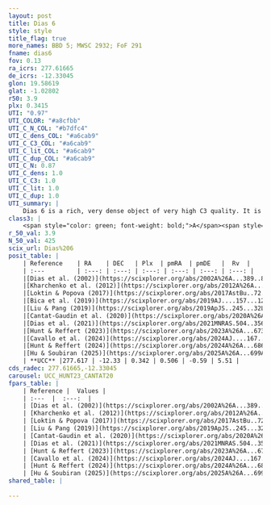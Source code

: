 ```yaml
---
layout: post
title: Dias 6
style: style
title_flag: true
more_names: BBD 5; MWSC 2932; FoF 291
fname: dias6
fov: 0.13
ra_icrs: 277.61665
de_icrs: -12.33045
glon: 19.58619
glat: -1.02802
r50: 3.9
plx: 0.3415
UTI: "0.97"
UTI_COLOR: "#a8cfbb"
UTI_C_N_COL: "#b7dfc4"
UTI_C_dens_COL: "#a6cab9"
UTI_C_C3_COL: "#a6cab9"
UTI_C_lit_COL: "#a6cab9"
UTI_C_dup_COL: "#a6cab9"
UTI_C_N: 0.87
UTI_C_dens: 1.0
UTI_C_C3: 1.0
UTI_C_lit: 1.0
UTI_C_dup: 1.0
UTI_summary: |
    Dias 6 is a rich, very dense object of very high C3 quality. It is very well-studied in the literature.
class3: |
    <span style="color: green; font-weight: bold;">A</span><span style="color: green; font-weight: bold;">A</span>
r_50_val: 3.9
N_50_val: 425
scix_url: Dias%206
posit_table: |
    | Reference    | RA    | DEC   | Plx  | pmRA  | pmDE   |  Rv  |
    | :---         | :---: | :---: | :---: | :---: | :---: | :---: |
    |[Dias et al. (2002)](https://scixplorer.org/abs/2002A%26A...389..871D) | 277.625 | -12.316 | -- | -1.04 | -1.65 | -- |
    |[Kharchenko et al. (2012)](https://scixplorer.org/abs/2012A%26A...543A.156K) | 277.635 | -12.305 | -- | 0.0 | -3.18 | -- |
    |[Loktin & Popova (2017)](https://scixplorer.org/abs/2017AstBu..72..257L) | 277.62 | -12.316 | -- | -1.115 | -2.737 | -- |
    |[Bica et al. (2019)](https://scixplorer.org/abs/2019AJ....157...12B) | 277.616 | -12.316 | -- | -- | -- | -- |
    |[Liu & Pang (2019)](https://scixplorer.org/abs/2019ApJS..245...32L) | 277.617 | -12.332 | 0.334 | 0.462 | -0.605 | -- |
    |[Cantat-Gaudin et al. (2020)](https://scixplorer.org/abs/2020A%26A...640A...1C) | 277.617 | -12.33 | 0.331 | 0.482 | -0.591 | -- |
    |[Dias et al. (2021)](https://scixplorer.org/abs/2021MNRAS.504..356D) | 277.621 | -12.333 | 0.334 | 0.474 | -0.588 | 2.188 |
    |[Hunt & Reffert (2023)](https://scixplorer.org/abs/2023A%26A...673A.114H) | 277.615 | -12.332 | 0.337 | 0.516 | -0.582 | 3.534 |
    |[Cavallo et al. (2024)](https://scixplorer.org/abs/2024AJ....167...12C) | 277.62 | -12.331 | 0.335 | -- | -- | -- |
    |[Hunt & Reffert (2024)](https://scixplorer.org/abs/2024A%26A...686A..42H) | 277.615 | -12.332 | 0.337 | 0.516 | -0.582 | 3.534 |
    |[Hu & Soubiran (2025)](https://scixplorer.org/abs/2025A%26A...699A.246H) | 277.62 | -12.331 | -- | -- | -- | -- |
    | **UCC** |277.617 | -12.33 | 0.342 | 0.506 | -0.59 | 5.51 | 
cds_radec: 277.61665,-12.33045
carousel: UCC_HUNT23_CANTAT20
fpars_table: |
    | Reference |  Values |
    | :---  |  :---:  |
    | [Dias et al. (2002)](https://scixplorer.org/abs/2002A%26A...389..871D) | `E(B-V)=0.87, Dist=2239.0, Age=8.85` |
    | [Kharchenko et al. (2012)](https://scixplorer.org/abs/2012A%26A...543A.156K) | `e_bv=0.895, distance=1916, log_age=8.6` |
    | [Loktin & Popova (2017)](https://scixplorer.org/abs/2017AstBu..72..257L) | `E(B-V)=1.005, Dmod=13.361, logt=8.0` |
    | [Liu & Pang (2019)](https://scixplorer.org/abs/2019ApJS..245...32L) | `Age=1.23, Z=-2.0` |
    | [Cantat-Gaudin et al. (2020)](https://scixplorer.org/abs/2020A%26A...640A...1C) | `AVNN=1.85, DMNN=12.01, AgeNN=9.04` |
    | [Dias et al. (2021)](https://scixplorer.org/abs/2021MNRAS.504..356D) | `Av=2.801, Dist=2399, logage=8.753, [Fe/H]=0.174` |
    | [Hunt & Reffert (2023)](https://scixplorer.org/abs/2023A%26A...673A.114H) | `AV50=3.349, diffAV50=2.497, MOD50=12.154, logAge50=8.106` |
    | [Cavallo et al. (2024)](https://scixplorer.org/abs/2024AJ....167...12C) | `AV50=3.42, dMod50=11.53, logAge50=8.78, [Fe/H]50=-0.08` |
    | [Hunt & Reffert (2024)](https://scixplorer.org/abs/2024A%26A...686A..42H) | `MassJ=4731.70` |
    | [Hu & Soubiran (2025)](https://scixplorer.org/abs/2025A%26A...699A.246H) | `MA22=-0.32, MA23f=-0.33, MA23g=0.05, MZ23=-0.26, MK24=-0.11, MF24=-0.32` |
shared_table: |
    
---
```

